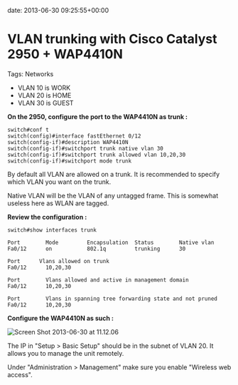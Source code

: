 date: 2013-06-30 09:25:55+00:00

# VLAN trunking with Cisco Catalyst 2950 + WAP4410N
Tags: Networks
- VLAN 10 is WORK
- VLAN 20 is HOME
- VLAN 30 is GUEST

**On the 2950, configure the port to the WAP4410N as trunk :**

```
switch#conf t
switch(config)#interface fastEthernet 0/12
switch(config-if)#description WAP4410N
switch(config-if)#switchport trunk native vlan 30
switch(config-if)#switchport trunk allowed vlan 10,20,30
switch(config-if)#switchport mode trunk
```

By default all VLAN are allowed on a trunk. It is recommended to specify which VLAN you want on the trunk.

Native VLAN will be the VLAN of any untagged frame. This is somewhat useless here as WLAN are tagged.

**Review the configuration :**

```
switch#show interfaces trunk

Port        Mode         Encapsulation  Status        Native vlan
Fa0/12      on           802.1q         trunking      30

Port      Vlans allowed on trunk
Fa0/12      10,20,30

Port        Vlans allowed and active in management domain
Fa0/12      10,20,30

Port        Vlans in spanning tree forwarding state and not pruned
Fa0/12      10,20,30
```

**Configure the WAP4410N as such :**

![Screen Shot 2013-06-30 at 11.12.06](https://blog.wains.be/images/Screen-Shot-2013-06-30-at-11.12.06-300x172.png)

The IP in "Setup > Basic Setup" should be in the subnet of VLAN 20. It allows you to manage the unit remotely.

Under "Administration > Management" make sure you enable "Wireless web access".

